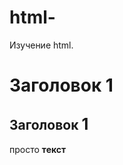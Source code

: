 # html-
Изучение html.
<!DOCTYPE html>
<html>
    <head>
        <meta charset="utf-8">
        <meta name="author" content="Семён Гаджиев">
        <meta name="description" content="Тестовая страница">
        <meta name="keywords" content="тест,проверка,html">
        <title>Главная страница</title>
    </head>
    <body>
     <!--комментарий -->
     <h1> <b>Заголовок 1</b> </h1>
     <h2> Заголовок <big> 1 </big> </h2>
     <p>просто <b>текст</b> </p>
    </body>
</html>
